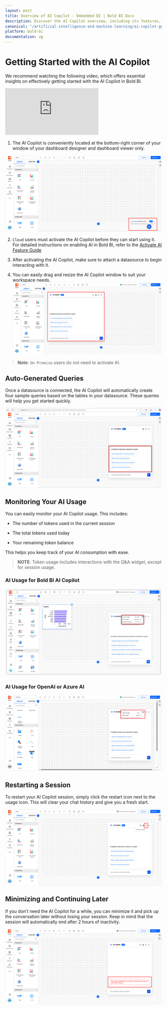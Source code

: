 ```yaml
---
layout: post
title: Overview of AI Copilot - Embedded BI | Bold BI Docs
description: Discover the AI Copilot overview, including its features, location, and session management for efficient widget creation.
canonical: "/artificial-intelligence-and-machine-learning/ai-copilot-getting-started/"
platform: bold-bi
documentation: ug
---
```


# Getting Started with the AI Copilot
We recommend watching the following video, which offers essential insights on effectively getting started with the AI Copilot in Bold BI.<br/>

<iframe class="helpsite-video-section" src="https://www.youtube.com/embed/6KfzY3tpOG8" frameborder="0" allowfullscreen></iframe>

1. The AI Copilot is conveniently located at the bottom-right corner of your window of your dashboard designer and dashboard viewer only.

![AI-Copilot-Location](/static/assets/artificial-intelligence-and-machine-learning/images/ai-copilot-getting-started/overview-location.png)

2. `Cloud` users must activate the AI Copilot before they can start using it. For detailed instructions on enabling AI in Bold BI, refer to the [Activate AI Feature Guide](/artificial-intelligence-and-machine-learning/activate-ai-feature/)

3. After activating the AI Copilot, make sure to attach a datasource to begin interacting with it.

4. You can easily drag and resize the AI Copilot window to suit your workspace needs.
![Drag-Resize-AI-Copilot](/static/assets/artificial-intelligence-and-machine-learning/images/ai-copilot-getting-started/ai-copilot-drag-resize.png)

>**Note**: `On-Premise` users do not need to activate AI.


## Auto-Generated Queries

Once a datasource is connected, the AI Copilot will automatically create four sample queries based on the tables in your datasource. These queries will help you get started quickly.

![AI-Copilot](/static/assets/artificial-intelligence-and-machine-learning/images/ai-copilot-getting-started/relevant-question-designer.png)

## Monitoring Your AI Usage
 
You can easily monitor your AI Copilot usage. This includes:
- The number of tokens used in the current session

- The total tokens used today

- Your remaining token balance

This helps you keep track of your AI consumption with ease.

>**NOTE**: Token usage includes interactions with the Q&A widget, except for session usage.

### AI Usage for Bold BI AI Copilot

![AI-Copilot-Usage](/static/assets/artificial-intelligence-and-machine-learning/images/ai-copilot-getting-started/ai-copilot-usage-cloud.png)

### AI Usage for OpenAI or Azure AI

![AI-Copilot-Onpremise-Usage](/static/assets/artificial-intelligence-and-machine-learning/images/ai-copilot-getting-started/ai-copilot-usage-onpremise.png)

## Restarting a Session

To restart your AI Copilot session, simply click the restart icon next to the usage icon. This will clear your chat history and give you a fresh start.

![Restart-AI-Copilot](/static/assets/artificial-intelligence-and-machine-learning/images/ai-copilot-getting-started/ai-copilot-restart.png)

## Minimizing and Continuing Later

If you don’t need the AI Copilot for a while, you can minimize it and pick up the conversation later without losing your session. Keep in mind that the session will automatically end after 2 hours of inactivity.

![AI-Copilot-End-Session](/static/assets/artificial-intelligence-and-machine-learning/images/ai-copilot-getting-started/ai-copilot-end-session.png)